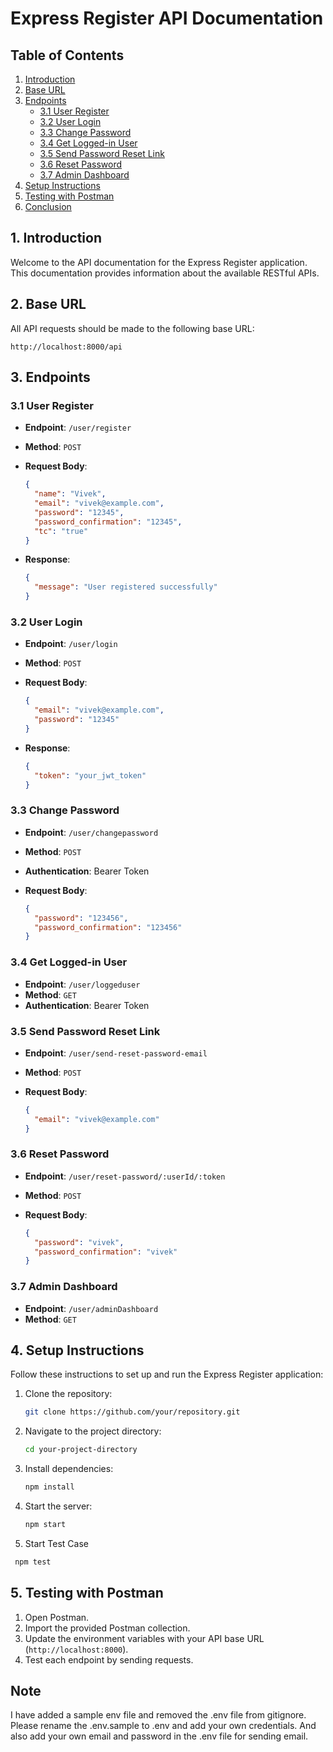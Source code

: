 # Express Register API Documentation

## Table of Contents

1. [Introduction](#1-introduction)
2. [Base URL](#2-base-url)
3. [Endpoints](#3-endpoints)
   - [3.1 User Register](#31-user-register)
   - [3.2 User Login](#32-user-login)
   - [3.3 Change Password](#33-change-password)
   - [3.4 Get Logged-in User](#34-get-logged-in-user)
   - [3.5 Send Password Reset Link](#35-send-password-reset-link)
   - [3.6 Reset Password](#36-reset-password)
   - [3.7 Admin Dashboard](#37-admin-dashboard)
4. [Setup Instructions](#4-setup-instructions)
5. [Testing with Postman](#5-testing-with-postman)
6. [Conclusion](#6-conclusion)

## 1. Introduction

Welcome to the API documentation for the Express Register application. This documentation provides information about the available RESTful APIs.

## 2. Base URL

All API requests should be made to the following base URL:

```
http://localhost:8000/api
```

## 3. Endpoints

### 3.1 User Register

- **Endpoint**: `/user/register`
- **Method**: `POST`
- **Request Body**:

  ```json
  {
    "name": "Vivek",
    "email": "vivek@example.com",
    "password": "12345",
    "password_confirmation": "12345",
    "tc": "true"
  }
  ```

- **Response**:

  ```json
  {
    "message": "User registered successfully"
  }
  ```

### 3.2 User Login

- **Endpoint**: `/user/login`
- **Method**: `POST`
- **Request Body**:

  ```json
  {
    "email": "vivek@example.com",
    "password": "12345"
  }
  ```

- **Response**:

  ```json
  {
    "token": "your_jwt_token"
  }
  ```

### 3.3 Change Password

- **Endpoint**: `/user/changepassword`
- **Method**: `POST`
- **Authentication**: Bearer Token

- **Request Body**:

  ```json
  {
    "password": "123456",
    "password_confirmation": "123456"
  }
  ```

### 3.4 Get Logged-in User

- **Endpoint**: `/user/loggeduser`
- **Method**: `GET`
- **Authentication**: Bearer Token

### 3.5 Send Password Reset Link

- **Endpoint**: `/user/send-reset-password-email`
- **Method**: `POST`
- **Request Body**:

  ```json
  {
    "email": "vivek@example.com"
  }
  ```

### 3.6 Reset Password

- **Endpoint**: `/user/reset-password/:userId/:token`
- **Method**: `POST`
- **Request Body**:

  ```json
  {
    "password": "vivek",
    "password_confirmation": "vivek"
  }
  ```

### 3.7 Admin Dashboard

- **Endpoint**: `/user/adminDashboard`
- **Method**: `GET`

## 4. Setup Instructions

Follow these instructions to set up and run the Express Register application:

1. Clone the repository:
   ```bash
   git clone https://github.com/your/repository.git
   ```

2. Navigate to the project directory:
   ```bash
   cd your-project-directory
   ```

3. Install dependencies:
   ```bash
   npm install
   ```

4. Start the server:
   ```bash
   npm start
   ```
5. Start Test Case
  ```bash
   npm test
  ```

## 5. Testing with Postman

1. Open Postman.
2. Import the provided Postman collection.
3. Update the environment variables with your API base URL (`http://localhost:8000`).
4. Test each endpoint by sending requests.

## Note
I have added a sample env file and removed the .env file from gitignore. Please rename the .env.sample to .env and add your own credentials.
And also add your own email and password in the .env file for sending email.
  

